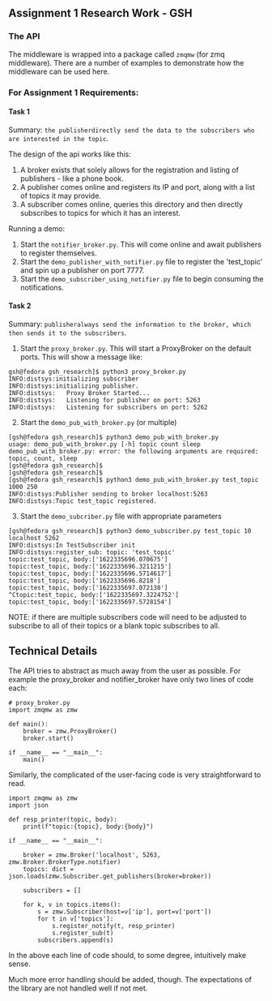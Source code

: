## Assignment 1 Research Work - GSH

### The API
The middleware is wrapped into a package called `zmqmw` (for zmq middleware). There are a number of examples to demonstrate how the middleware can be used here.


### For Assignment 1 Requirements:

#### Task 1
Summary: `the publisherdirectly send the data to the subscribers who are interested in the topic`.

The design of the api works like this:
1. A broker exists that solely allows for the registration and listing of publishers - like a phone book.
2. A publisher comes online and registers its IP and port, along with a list of topics it may provide.
3. A subscriber comes online, queries this directory and then directly subscribes to topics for which it has an interest.

Running a demo:

1. Start the `notifier_broker.py`. This will come online and await publishers to register themselves.
2. Start the `demo_publisher_with_notifier.py` file to register the 'test_topic' and spin up a publisher on port 7777.
3. Start the `demo_subscriber_using_notifier.py` file to begin consuming the notifications.

#### Task 2
Summary: `publisheralways send the information to the broker, which then sends it to the subscribers`.

1. Start the `proxy_broker.py`. This will start a ProxyBroker on the default ports. This will show a message like:

```
gsh@fedora gsh_research]$ python3 proxy_broker.py 
INFO:distsys:initializing subscriber
INFO:distsys:initializing publisher.
INFO:distsys:	Proxy Broker Started...
INFO:distsys:	Listening for publisher on port: 5263
INFO:distsys:	Listening for subscribers on port: 5262
```

2. Start the `demo_pub_with_broker.py` (or multiple)

```
[gsh@fedora gsh_research]$ python3 demo_pub_with_broker.py
usage: demo_pub_with_broker.py [-h] topic count sleep
demo_pub_with_broker.py: error: the following arguments are required: topic, count, sleep
[gsh@fedora gsh_research]$ 
[gsh@fedora gsh_research]$ 
[gsh@fedora gsh_research]$ python3 demo_pub_with_broker.py test_topic 1000 250
INFO:distsys:Publisher sending to broker localhost:5263
INFO:distsys:Topic test_topic registered.
```

3. Start the `demo_subcriber.py` file with appropriate parameters

```
[gsh@fedora gsh_research]$ python3 demo_subscriber.py test_topic 10 localhost 5262
INFO:distsys:In TestSubscriber init
INFO:distsys:register_sub: topic: 'test_topic'
topic:test_topic, body:['1622335696.070675']
topic:test_topic, body:['1622335696.3211215']
topic:test_topic, body:['1622335696.5714617']
topic:test_topic, body:['1622335696.8218']
topic:test_topic, body:['1622335697.072138']
^Ctopic:test_topic, body:['1622335697.3224752']
topic:test_topic, body:['1622335697.5728154']
```

NOTE: if there are multiple subscribers code will need to be adjusted to subscribe to all of their topics or a blank topic subscribes to all.

## Technical Details
The API tries to abstract as much away from the user as possible. For example the proxy_broker and notifier_broker have only two lines of code each:

```
# proxy_broker.py
import zmqmw as zmw

def main():
    broker = zmw.ProxyBroker()
    broker.start()

if __name__ == "__main__":
    main()
```

Similarly, the complicated of the user-facing code is very straightforward to read. 

```
import zmqmw as zmw
import json

def resp_printer(topic, body):
    print(f"topic:{topic}, body:{body}")

if __name__ == "__main__":

    broker = zmw.Broker('localhost', 5263, zmw.Broker.BrokerType.notifier)
    topics: dict = json.loads(zmw.Subscriber.get_publishers(broker=broker))

    subscribers = []

    for k, v in topics.items():
        s = zmw.Subscriber(host=v['ip'], port=v['port'])
        for t in v['topics']:
            s.register_notify(t, resp_printer)
            s.register_sub(t)
        subscribers.append(s)
```

In the above each line of code should, to some degree, intuitively make sense.

Much more error handling should be added, though. The expectations of the library are not handled well if not met.